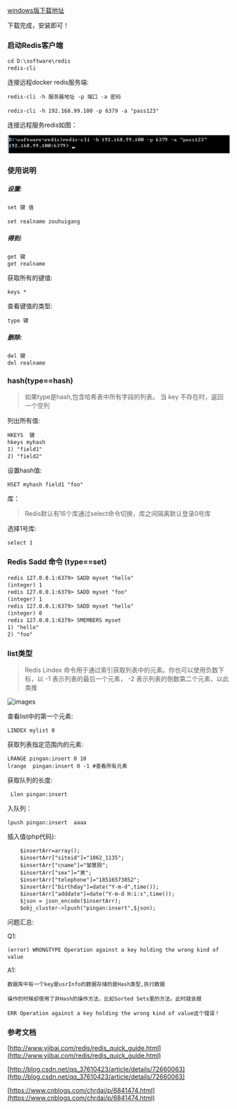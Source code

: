
[windows版下载地址](https://github.com/MicrosoftArchive/redis/releases)

下载完成，安装即可！

### 启动Redis客户端

	cd D:\software\redis
	redis-cli

连接远程docker redis服务端:

	redis-cli -h 服务器地址 -p 端口 -a 密码

	redis-cli -h 192.168.99.100 -p 6379 -a "pass123" 


连接远程服务redis如图：

![image](./images/20171230223043.png)


### 使用说明

##### 设置:

	set 键 值

	set realname zouhuigang


##### 得到:

	get 键
	get realname


获取所有的键值:

	keys *

查看键值的类型:

	type 键

##### 删除:

	del 键
	del realname



### hash(type==hash)

> 如果type是hash,包含哈希表中所有字段的列表。 当 key 不存在时，返回一个空列

列出所有值:

	HKEYS  键
	hkeys myhash
	1) "field1"
	2) "field2"

设置hash值:

	HSET myhash field1 "foo"



库：

>Redis默认有16个库通过select命令切换，库之间隔离默认登录0号库

选择1号库:

	select 1




### Redis Sadd 命令 (type==set)

	redis 127.0.0.1:6379> SADD myset "hello"
	(integer) 1
	redis 127.0.0.1:6379> SADD myset "foo"
	(integer) 1
	redis 127.0.0.1:6379> SADD myset "hello"
	(integer) 0
	redis 127.0.0.1:6379> SMEMBERS myset
	1) "hello"
	2) "foo"



### list类型
>Redis Lindex 命令用于通过索引获取列表中的元素。你也可以使用负数下标，以 -1 表示列表的最后一个元素， -2 表示列表的倒数第二个元素，以此类推

![images](../images/041122275024610.png)

查看list中的第一个元素:

	LINDEX mylist 0

获取列表指定范围内的元素:

	LRANGE pingan:insert 0 10
	lrange  pingan:insert 0 -1 #查看所有元素

获取队列的长度:

	 Llen pingan:insert

入队列：

	lpush pingan:insert  aaaa

插入值(php代码):

		$insertArr=array();
    	$insertArr["siteid"]="1062_1135";
		$insertArr["cname"]="邹慧刚";
		$insertArr["sex"]="男";
		$insertArr["telephone"]="18516573852";
		$insertArr["birthday"]=date("Y-m-d",time());
		$insertArr["adddate"]=date("Y-m-d H:i:s",time());
		$json = json_encode($insertArr);
		$obj_cluster->lpush("pingan:insert",$json);


问题汇总:

Q1:

	(error) WRONGTYPE Operation against a key holding the wrong kind of value

A1:

	数据库中有一个key是usrInfo的数据存储的是Hash类型,执行数据

	操作的时候却使用了非Hash的操作方法，比如Sorted Sets里的方法。此时就会报

	ERR Operation against a key holding the wrong kind of value这个错误！


### 参考文档

[http://www.yiibai.com/redis/redis_quick_guide.html](http://www.yiibai.com/redis/redis_quick_guide.html)

[http://blog.csdn.net/qq_37610423/article/details/72660063](http://blog.csdn.net/qq_37610423/article/details/72660063)

[https://www.cnblogs.com/chrdai/p/6841474.html](https://www.cnblogs.com/chrdai/p/6841474.html)



